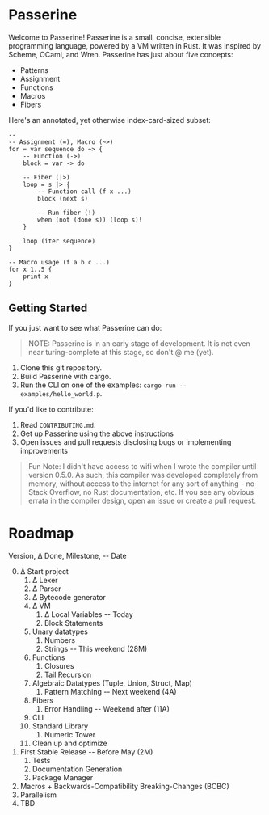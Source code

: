 # Passerine
Welcome to Passerine!
Passerine is a small, concise, extensible programming language, powered by a VM written in Rust.
It was inspired by Scheme, OCaml, and Wren.
Passerine has just about five concepts:

- Patterns
- Assignment
- Functions
- Macros
- Fibers

Here's an annotated, yet otherwise index-card-sized subset:

```
-- 
-- Assignment (=), Macro (~>)
for = var sequence do ~> {
    -- Function (->)
    block = var -> do

    -- Fiber (|>)
    loop = s |> {
        -- Function call (f x ...)
        block (next s)

        -- Run fiber (!)
        when (not (done s)) (loop s)!
    }

    loop (iter sequence)
}

-- Macro usage (f a b c ...)
for x 1..5 {
    print x
}
```

## Getting Started
If you just want to see what Passerine can do:

> NOTE: Passerine is in an early stage of development.
It is not even near turing-complete at this stage, so don't @ me (yet).

1. Clone this git repository.
2. Build Passerine with cargo.
3. Run the CLI on one of the examples: `cargo run -- examples/hello_world.p`.

If you'd like to contribute:

1. Read `CONTRIBUTING.md`.
2. Get up Passerine using the above instructions
3. Open issues and pull requests disclosing bugs or implementing improvements

> Fun Note: I didn't have access to wifi when I wrote the compiler until version 0.5.0.
As such, this compiler was developed completely from memory, without access to the internet for any sort of anything - no Stack Overflow, no Rust documentation, etc.
If you see any obvious errata in the compiler design, open an issue or create a pull request.

# Roadmap
Version, ∆ Done, Milestone, -- Date

0. ∆ Start project
    1. ∆ Lexer
    2. ∆ Parser
    3. ∆ Bytecode generator
    4. ∆ VM
        1. ∆ Local Variables -- Today
        2. Block Statements
    5. Unary datatypes
        1. Numbers
        2. Strings -- This weekend (28M)
    6. Functions
        1. Closures
        2. Tail Recursion
    7. Algebraic Datatypes (Tuple, Union, Struct, Map)
        1. Pattern Matching -- Next weekend (4A)
    7. Fibers
        1. Error Handling -- Weekend after (11A)
    8. CLI
    9. Standard Library
        1. Numeric Tower
    10. Clean up and optimize
1. First Stable Release -- Before May (2M)
    1. Tests
    2. Documentation Generation
    3. Package Manager
2. Macros + Backwards-Compatibility Breaking-Changes (BCBC)
3. Parallelism
4. TBD
